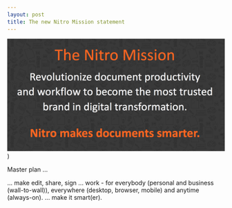 ```yaml
---
layout: post
title: The new Nitro Mission statement
---
```


![Nitro Mission Statement](/images/mission.png))

Master plan ...

... make edit, share, sign ... work - for everybody (personal and business (wall-to-wall)), everywhere (desktop, browser, mobile) and anytime (always-on).
... make it smart(er).
